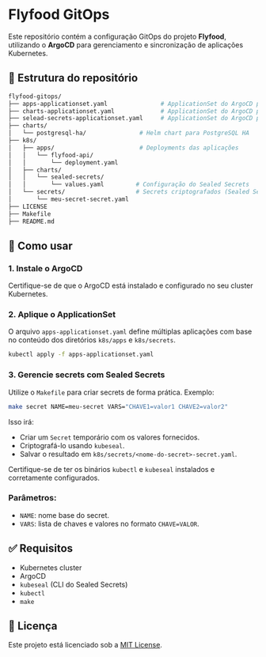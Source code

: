 # Flyfood GitOps

Este repositório contém a configuração GitOps do projeto **Flyfood**, utilizando o **ArgoCD** para gerenciamento e sincronização de aplicações Kubernetes.

## 📁 Estrutura do repositório

```bash
flyfood-gitops/
├── apps-applicationset.yaml               # ApplicationSet do ArgoCD p/ apps
├── charts-applicationset.yaml             # ApplicationSet do ArgoCD p/ charts
├── selead-secrets-applicationset.yaml     # ApplicationSet do ArgoCD p/ secrets
├── charts/
│   └── postgresql-ha/               # Helm chart para PostgreSQL HA
├── k8s/
│   ├── apps/                        # Deployments das aplicações
│   │   └── flyfood-api/
│   │       └── deployment.yaml
│   ├── charts/
│   │   └── sealed-secrets/
│   │       └── values.yaml         # Configuração do Sealed Secrets
│   └── secrets/                    # Secrets criptografados (Sealed Secrets)
│       └── meu-secret-secret.yaml
├── LICENSE
├── Makefile
├── README.md
```

## 🚀 Como usar

### 1. Instale o ArgoCD

Certifique-se de que o ArgoCD está instalado e configurado no seu cluster Kubernetes.

### 2. Aplique o ApplicationSet

O arquivo `apps-applicationset.yaml` define múltiplas aplicações com base no conteúdo dos diretórios `k8s/apps` e `k8s/secrets`.

```bash
kubectl apply -f apps-applicationset.yaml
```

### 3. Gerencie secrets com Sealed Secrets

Utilize o `Makefile` para criar secrets de forma prática. Exemplo:

```bash
make secret NAME=meu-secret VARS="CHAVE1=valor1 CHAVE2=valor2"
```

Isso irá:

- Criar um `Secret` temporário com os valores fornecidos.
- Criptografá-lo usando `kubeseal`.
- Salvar o resultado em `k8s/secrets/<nome-do-secret>-secret.yaml`.

Certifique-se de ter os binários `kubectl` e `kubeseal` instalados e corretamente configurados.

### Parâmetros:

- `NAME`: nome base do secret.
- `VARS`: lista de chaves e valores no formato `CHAVE=VALOR`.

## ✅ Requisitos

- Kubernetes cluster
- ArgoCD
- `kubeseal` (CLI do Sealed Secrets)
- `kubectl`
- `make`

## 📜 Licença

Este projeto está licenciado sob a [MIT License](./LICENSE).
